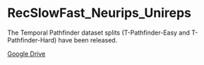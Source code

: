 # RecSlowFast_Neurips_Unireps
The Temporal Pathfinder dataset splits (T-Pathfinder-Easy and T-Pathfinder-Hard) have been released.

[Google Drive](https://drive.google.com/drive/folders/1G2zLdMsXERL9akcL7CniQhW5sBmmPQk4?usp=sharing)
